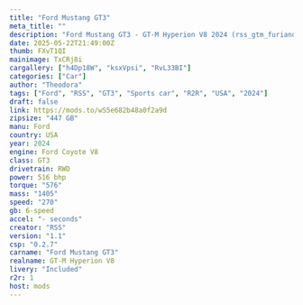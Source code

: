 ```yaml
---
title: "Ford Mustang GT3"
meta_title: ""
description: "Ford Mustang GT3 - GT-M Hyperion V8 2024 (rss_gtm_furiano_96_v6) by RSS"
date: 2025-05-22T21:49:00Z
thumb: FXvT1QI
mainimage: TxCRj8i
cargallery: ["h4Dp18W", "ksxVpsi", "RvL33BI"]
categories: ["Car"]
author: "Theodora"
tags: ["Ford", "RSS", "GT3", "Sports car", "R2R", "USA", "2024"]
draft: false
link: https://mods.to/wS5e682b48a0f2a9d
zipsize: "447 GB"
manu: Ford
country: USA
year: 2024
engine: Ford Coyote V8
class: GT3
drivetrain: RWD
power: 516 bhp 
torque: "576"
mass: "1405"
speed: "270"
gb: 6-speed
accel: "- seconds"
creator: "RSS"
version: "1.1"
csp: "0.2.7"
carname: "Ford Mustang GT3"
realname: GT-M Hyperion V8
livery: "Included"
r2r: 1
host: mods
---
```

